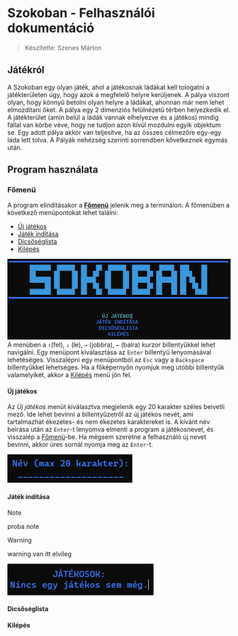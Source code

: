# Szokoban - Felhasználói dokumentáció
> Készítette: Szenes Márton

## Játékról
A Szokoban egy olyan játék, ahol a játékosnak ládákat kell tologatni a játékterületen úgy, hogy azok a megfelelő helyre kerüljenek. A pálya viszont olyan, hogy könnyű betolni olyan helyre a ládákat, ahonnan már nem lehet elmozdítani őket. A pálya egy 2 dimenziós felülnézetű térben helyezkedik el. A játékterület (amin belül a ládák vannak elhelyezve és a játékos) mindig fallal van körbe véve, hogy ne tudjon azon kívül mozdulni egyik objektum se. Egy adott pálya akkor van teljesítve, ha az összes célmezőre egy-egy láda lett tolva. A Pályák nehézség szerinti sorrendben következnek egymás után.

## Program használata
### Főmenü
A program elindításakor a __[Főmenü](#főmenü)__ jelenik meg a terminálon. A főmenüben a következő menüpontokat lehet találni:
- [Új játékos](#új-játékos)
- [Játék indítása](#játék-indítása)
- [Dicsőséglista](#dicsőséglista) 
- [Kilépés](#kilépés)

![Főmenü](./docs/mainmenu.PNG "Főmenü képernyőkép")
A menüben a `↑`(fel), `↓` (le), `→` (jobbra), `←` (balra) kurzor billentyűkkel lehet navigálni. Egy menüpont  kiválasztása az `Enter` billentyű lenyomásával lehetéséges. Visszalépni egy menüpontból az `Esc` vagy a `Backspace` billentyűkkel lehetséges. Ha a főképernyőn nyomjuk meg utóbbi billentyűk valamelyikét, akkor a [Kilépés](#kilépés) menü jön fel. 

#### Új játékos
Az *Új játékos* menüt kiválasztva megjelenik egy 20 karakter széles beivetli mező. Ide lehet bevinni a billentyűzetről az új játékos nevét, ami tartalmazhat ékezetes- és nem ékezetes karaktereket is. A kívánt név beírása után az `Enter`-t lenyomva elmenti a program a játékosnevet, és visszalép a [Főmenü](#főmenü)-be. Ha mégsem szeretne a felhasználó új nevet bevinni, akkor üres sornál nyomja meg az `Enter`-t. 

![Új játékos](./docs/addnewplayer.PNG "Új játékos képernyőkép")

#### Játék indítása
> [!NOTE]
> proba note

> [!WARNING]
> warning van itt elvileg

![Új játékos](./docs/noexistingplayer.PNG)
#### Dicsőséglista

#### Kilépés
